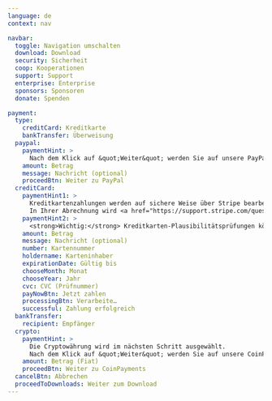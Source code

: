 ```yaml
---
language: de
context: nav

navbar:
  toggle: Navigation umschalten
  download: Download
  security: Sicherheit
  coop: Kooperationen
  support: Support
  enterprise: Enterprise
  sponsors: Sponsoren
  donate: Spenden

payment:
  type:
    creditCard: Kreditkarte
    bankTransfer: Überweisung
  paypal:
    paymentHint: >
      Nach dem Klick auf &quot;Weiter&quot; werden Sie auf unsere PayPal-Seite geleitet.
    amount: Betrag
    message: Nachricht (optional)
    proceedBtn: Weiter zu PayPal
  creditCard:
    paymentHint1: >
      Kreditkartenzahlungen werden auf sichere Weise über Stripe bearbeitet. Dabei sind weder Ihre Kartennummer noch der CVC durch uns einsehbar.
      In Ihrer Abrechnung wird <a href="https://support.stripe.com/questions/i-have-a-charge-on-my-card-from-stripe-but-i-m-not-a-stripe-user" target="_blank">eine Buchung von Stripe</a> enthalten sein.
    paymentHint2: >
      <strong>Wichtig:</strong> Kreditkarten-Plausibilitätsprüfungen können fehlschlagen, wenn Sie Anonymisierungsdienste wie Proxies oder Tor nutzen.
    amount: Betrag
    message: Nachricht (optional)
    number: Kartennummer
    holdername: Karteninhaber
    expirationDate: Gültig bis
    chooseMonth: Monat
    chooseYear: Jahr
    cvc: CVC (Prüfnummer)
    payNowBtn: Jetzt zahlen
    processingBtn: Verarbeite…
    successful: Zahlung erfolgreich
  bankTransfer:
    recipient: Empfänger
  crypto:
    paymentHint: >
      Die Cryptowährung wird im nächsten Schritt ausgewählt.
      Nach dem Klick auf &quot;Weiter&quot; werden Sie auf unsere CoinPayments-Seite geleitet.
    amount: Betrag (Fiat)
    proceedBtn: Weiter zu CoinPayments
  cancelBtn: Abbrechen
  proceedToDownloads: Weiter zum Download
---
```

